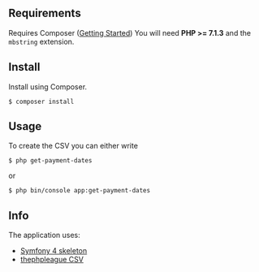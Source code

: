 Requirements
-------

Requires Composer ([Getting Started](https://getcomposer.org/doc/00-intro.md))
You will need **PHP >= 7.1.3** and the `mbstring` extension.

Install
-------

Install using Composer.

```
$ composer install
```

Usage
-------

To create the CSV you can either write

```
$ php get-payment-dates
```

or

```
$ php bin/console app:get-payment-dates
```

Info
-------

The application uses:
- [Symfony 4 skeleton](https://github.com/symfony/skeleton)
- [thephpleague CSV](https://github.com/thephpleague/csv)